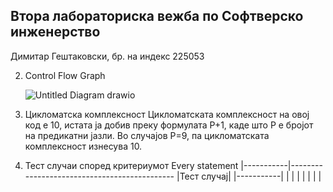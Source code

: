 Втора лабораториска вежба по Софтверско инженерство
---------------------------------------------------
Димитар Гештаковски, бр. на индекс 225053

2. Control Flow Graph

   ![Untitled Diagram drawio](https://github.com/DimeBlyat/SI_2024_lab2_225053/assets/150610538/1766182e-5842-4d1f-b3a9-44a3a0dc55fd)

3. Цикломатска комплексност
Цикломатската комплексност на овој код е 10, истата ја добив преку формулата P+1, каде што P е бројот на предикатни јазли. Во случајoв P=9, па цикломатската комплексност изнесува 10.
   
4. Тест случаи според критериумот Every statement
|-----------|---------------------------------------------
|Тест случај|
|-----------|
|
|
|
|
|
|
|
